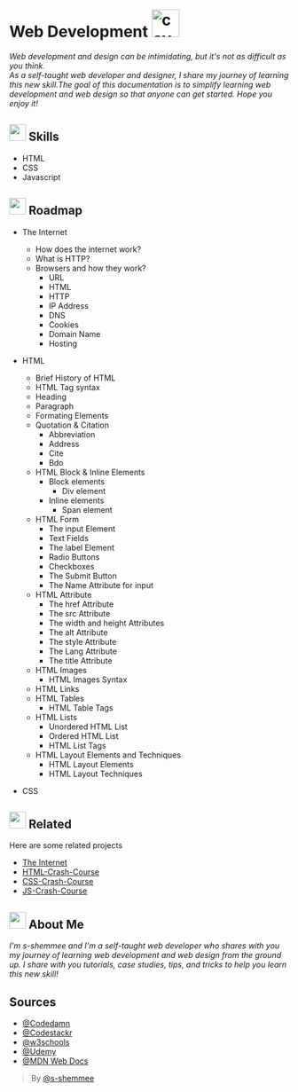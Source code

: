 # Web Development <img src="https://media.giphy.com/media/juua9i2c2fA0AIp2iq/giphy.gif" alt="cover" width="50"/>

*Web development and design can be intimidating, but it's not as difficult as you think.* <br/>*As a self-taught web developer and designer, I share my journey of learning this new skill.The goal of this documentation is to simplify learning web development and web design so that anyone can get started. Hope you enjoy it!*


## <img src="https://media.giphy.com/media/RkcB9I0YnRiN6OQitv/giphy.gif" width="30"/> Skills

- HTML
- CSS
- Javascript



## <img src="https://media.giphy.com/media/5mgkHUz6GdNj1YOAgC/giphy.gif" width="30"/> Roadmap

- The Internet
  - How does the internet work?
  - What is HTTP?
  - Browsers and how they work?
    - URL
    - HTML
    - HTTP
    - IP Address
    - DNS
    - Cookies
    - Domain Name
    - Hosting
- HTML
  - Brief History of HTML
  - HTML Tag syntax
  - Heading
  - Paragraph
  - Formating Elements
  - Quotation & Citation
     - Abbreviation
     - Address
     - Cite
     - Bdo
  - HTML Block & Inline Elements
    - Block elements
      - Div element
    - Inline elements
      - Span element
  - HTML Form
    - The input Element
    - Text Fields
    - The label Element
    - Radio Buttons
    - Checkboxes
    - The Submit Button
    - The Name Attribute for input
  - HTML Attribute
    - The href Attribute
    - The src Attribute
    - The width and height Attributes
    - The alt Attribute
    - The style Attribute
    - The Lang Attribute
    - The title Attribute
  - HTML Images
    - HTML Images Syntax
  - HTML Links
  - HTML Tables
    - HTML Table Tags
  - HTML Lists
    - Unordered HTML List
    - Ordered HTML List
    - HTML List Tags
  - HTML Layout Elements and Techniques
    - HTML Layout Elements
    - HTML Layout Techniques

- CSS



## <img src="https://media.giphy.com/media/WQINRXYXaqVx6g4Eza/giphy.gif" width="30"/> Related

Here are some related projects

- [The Internet](https://github.com/s-shemmee/Web-Development/blob/main/The-Internet.md)
- [HTML-Crash-Course](https://github.com/s-shemmee/Web-Development/blob/main/HTML-Crash-Course.md)
- [CSS-Crash-Course](https://github.com/s-shemmee/Web-Development/blob/main/CSS-Crash-Course.md)
- [JS-Crash-Course]()


##  <img src="https://media.giphy.com/media/lGhBlBMIN2XsEteTN3/giphy.gif" width="30"/> About Me 
*I'm s-shemmee and I'm a self-taught web developer who shares with you my journey of learning web development and web design from the ground up. I share with you tutorials, case studies, tips, and tricks to help you learn this new skill!*


## Sources

- [@Codedamn](https://codedamn.com)
- [@Codestackr](https://courses.codestackr.com)
- [@w3schools](https://www.w3schools.com)
- [@Udemy](https://www.udemy.com)
- [@MDN Web Docs](https://developer.mozilla.org/en-US/)



> By [@s-shemmee](https://www.github.com/s-shemmee)
